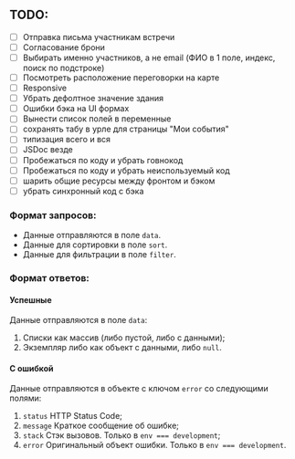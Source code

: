 ## TODO:

- [ ] Отправка письма участникам встречи
- [ ] Согласование брони
- [ ] Выбирать именно участников, а не email (ФИО в 1 поле, индекс, поиск по подстроке)
- [ ] Посмотреть расположение переговорки на карте
- [ ] Responsive
- [ ] Убрать дефолтное значение здания
- [ ] Ошибки бэка на UI формах
- [ ] Вынести список полей в переменные
- [ ] сохранять табу в урле для страницы "Мои события"
- [ ] типизация всего и вся
- [ ] JSDoc везде
- [ ] Пробежаться по коду и убрать говнокод
- [ ] Пробежаться по коду и убрать неиспользуемый код
- [ ] шарить общие ресурсы между фронтом и бэком
- [ ] убрать синхронный код с бэка

### Формат запросов:

- Данные отправляются в поле `data`.
- Данные для сортировки в поле `sort`.
- Данные для фильтрации в поле `filter`.

### Формат ответов:

#### Успешные

Данные отправляются в поле `data`:
1. Списки как массив (либо пустой, либо с данными);
2. Экземпляр либо как объект с данными, либо `null`.

#### С ошибкой

Данные отправляются в объекте с ключом `error` со следующими полями:
1. `status` HTTP Status Code;
2. `message` Краткое сообщение об ошибке;
3. `stack` Стэк вызовов. Только в `env === development`;
4. `error` Оригинальный объект ошибки. Только в `env === development`.